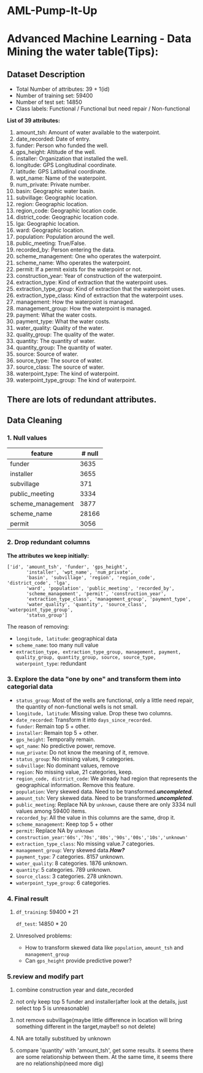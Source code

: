# AML-Pump-It-Up

# Advanced Machine Learning - Data Mining the water table(Tips):

## Dataset Description
- Total Number of attributes: 39 + 1(id)
- Number of training set: 59400
- Number of test set: 14850
- Class labels: Functional / Functional but need repair / Non-functional

**List of 39 attributes:**
1. amount_tsh: Amount of water available to the waterpoint.
2. date_recorded: Date of entry.
3. funder: Person who funded the well.
4. gps_height: Altitude of the well.
5. installer: Organization that installed the well.
6. longitude: GPS Longitudinal coordinate.
7. latitude: GPS Latitudinal coordinate.
8. wpt_name: Name of the waterpoint.
9. num_private: Private number.
10. basin: Geographic water basin.
11. subvillage: Geographic location.
12. region: Geographic location.
13. region_code: Geographic location code.
14. district_code: Geographic location code.
15. lga: Geographic location.
16. ward: Geographic location.
17. population: Population around the well.
18. public_meeting: True/False.
19. recorded_by: Person entering the data.
20. scheme_management: One who operates the waterpoint.
21. scheme_name: Who operates the waterpoint.
22. permit: If a permit exists for the waterpoint or not.
23. construction_year: Year of construction of the waterpoint.
24. extraction_type: Kind of extraction that the waterpoint uses.
25. extraction_type_group: Kind of extraction that the waterpoint uses.
26. extraction_type_class: Kind of extraction that the waterpoint uses.
27. management: How the waterpoint is managed.
28. management_group: How the waterpoint is managed.
29. payment: What the water costs.
30. payment_type: What the water costs.
31. water_quality: Quality of the water.
32. quality_group: The quality of the water.
33. quantity: The quantity of water.
34. quantity_group: The quantity of water.
35. source: Source of water.
36. source_type: The source of water.
37. source_class: The source of water.
38. waterpoint_type: The kind of waterpoint.
39. waterpoint_type_group: The kind of waterpoint.

**There are lots of redundant attributes.**
------

## Data Cleaning
### 1. Null values

|feature|# null|
|-------|------|
|funder|3635|
|installer|3655|
|subvillage|371|
|public_meeting|3334|
|scheme_management|3877|
|scheme_name|28166|
|permit|3056|

### 2. Drop redundant columns
**The attributes we keep initially:**
```python=
['id', 'amount_tsh', 'funder', 'gps_height',
       'installer', 'wpt_name', 'num_private',
       'basin', 'subvillage', 'region', 'region_code', 'district_code', 'lga',
       'ward', 'population', 'public_meeting', 'recorded_by',
       'scheme_management', 'permit', 'construction_year',
       'extraction_type_class', 'management_group', 'payment_type',
       'water_quality', 'quantity', 'source_class', 'waterpoint_type_group',
       'status_group']
```
The reason of removing:
- `longitude, latitude`: geographical data
- `scheme_name`: too many null value
- `extraction_type, extraction_type_group, management, payment, quality_group, quantity_group, source, source_type, waterpoint_type`: redundant

### 3. Explore the data "one by one" and transform them into categorial data
- `status_group`: Most of the wells are functional, only a little need repair, the quantity of non-functional wells is not small.
- `longitude, latitude`: Missing value. Drop these two columns.
- `date_recorded`: Transform it into `days_since_recorded`.
- `funder`: Remain top 5 + other.
- `installer`: Remain top 5 + other.
- `gps_height`: Temporally remain.
- `wpt_name`: No predictive power, remove.
- `num_private`: Do not know the meaning of it, remove.
- `status_group`: No missing values, 9 categories.
- `subvillage`: No dominant values, remove
- `region`: No missing value, 21 categories, keep.
- `region_code, district_code`: We already had region that represents the geographical information. Remove this feature.
- `population`: Very skewed data. Need to be transformed.***uncompleted***.
- `amount_tsh`: Very skewed data. Need to be transformed.***uncompleted***.
- `public_meeting`: Replace NA by `unknown`, cause there are only 3334 null values among 59400 items.
- `recorded_by`: All the value in this columns are the same, drop it.
- `scheme_management`: Keep top 5 + other
- `permit`: Replace NA by `unknown`
-  `construction_year`:`'60s','70s','80s','90s','00s','10s','unknown'`
- `extraction_type_class`: No missing value.7 categories.
- `management_group`: Very skewed data.***How?***
- `payment_type`: 7 categories. 8157 unknown.
- `water_quality`: 8 categories. 1876 unknown. 
- `quantity`: 5 categories. 789 unknown.
- `source_class`: 3 categories. 278 unknown.
- `waterpoint_type_group`: 6 categories.

### 4. Final result
1. `df_training`: 59400 * 21

    `df_test`: 14850 * 20
2. Unresolved problems:
    - How to transform skewed data like `population`, `amount_tsh` and `management_group`
    - Can `gps_height` provide predictive power?

### 5.review and modify part
1. combine construction year and date_recorded

2. not only keep top 5 funder and installer(after look at the details, just select top 5 is unreasonable)

3. not remove subvillage(maybe little difference in location will bring something different in the target,maybe!! so not delete)
4. NA are totally substitued by unknown
5. compare 'quantity' with 'amount_tsh', get some results. it seems there are some relationship between them. At the same time, it seems there are no relationship(need more dig)
